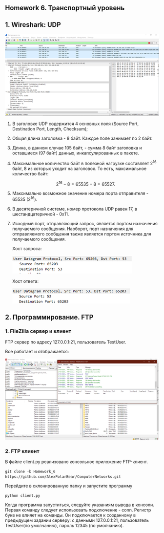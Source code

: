 ## Homework 6. Транспортный уровень

## 1. Wireshark: UDP

![plot](1.PNG)

1. В заголовке UDP содержится 4 основных поля (Source Port, Destination Port, Length, Checksum);

2. Общая длина заголовка - 8 байт. Каждое поле занимает по 2 байт.

3. Длина, в данном случае 105 байт, - сумма 8 байт заголовка и оставшиеся (97 байт) данных, инкапсулированных в пакете.

4. Максимальное количество байт в полезной нагрузке составляет ${ 2^{16} }$ байт,  8 из которых уходит на заголовок. То есть, максимальное количество байт:

    $${ 2^{16} - 8 = 65535 - 8 = 65527. }$$

5. Максимально возможное значение номера порта отправителя - 65535 (${ 2^{16} }$).

6. В десятеричной системе, номер протокола UDP равен 17, в шестандцатеричной - 0х11.

7. Исходный порт, отправляющий запрос, является портом назначения получаемого сообщения. Наоборот, порт назначения для отправляемого сообщения также является портом источника для получаемого сообщения.

    Хост запроса:

    ![plot](2.PNG)

    Хост ответа:

    ![plot](3.PNG)

## 2. Программирование. FTP

### 1. FileZilla сервер и клиент

FTP сервер по адресу 127.0.0.1:21, пользователь TestUser.

Все работает и отображается:

![plot](4.PNG)

### 2. FTP клиент

В файле client.py реализовано консольное приложение FTP-клиент.

```git clone -b Homework_6 https://github.com/AlexPolarBear/ComputerNetworks.git```

Перейдите в склонированную папку и запустите программу

```python client.py```

Когда программа запуститься, следуйте указаниям вывода в консоли. Первая команду следует использовать подключение - conn. Регистр букв не влияет на команды. Он подключается к созданному в предыдущем задании серверу: с данными 127.0.0.1:21, пользователь TestUser(по умолчанию), пароль 12345 (по умолчанию).

